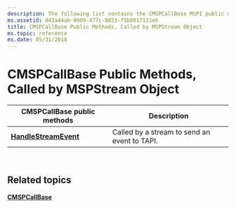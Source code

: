 ```yaml
---
description: The following list contains the CMSPCallBase MSPI public methods called by the MSPStream object.
ms.assetid: d43a44ab-9909-477c-8d23-f5b8817111e6
title: CMSPCallBase Public Methods, Called by MSPStream Object
ms.topic: reference
ms.date: 05/31/2018
---
```


# CMSPCallBase Public Methods, Called by MSPStream Object



| CMSPCallBase public methods                                 | Description                                  |
|-------------------------------------------------------------|----------------------------------------------|
| [**HandleStreamEvent**](/windows/desktop/api/Mspcall/nf-mspcall-cmspcallbase-handlestreamevent) | Called by a stream to send an event to TAPI. |



 

## Related topics

<dl> <dt>

[**CMSPCallBase**](/windows/desktop/api/Mspcall/nl-mspcall-cmspcallbase)
</dt> </dl>

 

 



